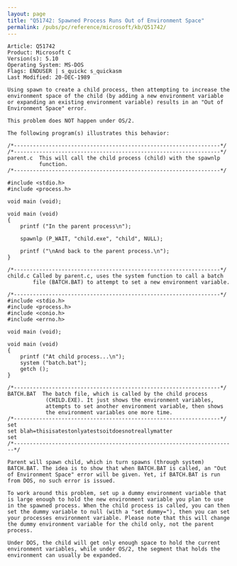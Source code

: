 ```yaml
---
layout: page
title: "Q51742: Spawned Process Runs Out of Environment Space"
permalink: /pubs/pc/reference/microsoft/kb/Q51742/
---
```


	Article: Q51742
	Product: Microsoft C
	Version(s): 5.10
	Operating System: MS-DOS
	Flags: ENDUSER | s_quickc s_quickasm
	Last Modified: 20-DEC-1989
	
	Using spawn to create a child process, then attempting to increase the
	environment space of the child (by adding a new environment variable
	or expanding an existing environment variable) results in an "Out of
	Environment Space" error.
	
	This problem does NOT happen under OS/2.
	
	The following program(s) illustrates this behavior:
	
	/*-----------------------------------------------------------------*/
	/*-----------------------------------------------------------------*/
	parent.c  This will call the child process (child) with the spawnlp
	          function.
	/*-----------------------------------------------------------------*/
	
	#include <stdio.h>
	#include <process.h>
	
	void main (void);
	
	void main (void)
	{
	    printf ("In the parent process\n");
	
	    spawnlp (P_WAIT, "child.exe", "child", NULL);
	
	    printf ("\nAnd back to the parent process.\n");
	}
	
	/*-----------------------------------------------------------------*/
	child.c Called by parent.c, uses the system function to call a batch
	        file (BATCH.BAT) to attempt to set a new environment variable.
	
	/*-----------------------------------------------------------------*/
	#include <stdio.h>
	#include <process.h>
	#include <conio.h>
	#include <errno.h>
	
	void main (void);
	
	void main (void)
	{
	    printf ("At child process...\n");
	    system ("batch.bat");
	    getch ();
	}
	
	/*-----------------------------------------------------------------*/
	BATCH.BAT  The batch file, which is called by the child process
	            (CHILD.EXE). It just shows the environment variables,
	            attempts to set another environment variable, then shows
	            the environment variables one more time.
	/*-----------------------------------------------------------------*/
	set
	set blah=thisisatestonlyatestsoitdoesnotreallymatter
	set
	/*----------------------------------------------------------------------*/
	
	Parent will spawn child, which in turn spawns (through system)
	BATCH.BAT. The idea is to show that when BATCH.BAT is called, an "Out
	of Environment Space" error will be given. Yet, if BATCH.BAT is run
	from DOS, no such error is issued.
	
	To work around this problem, set up a dummy environment variable that
	is large enough to hold the new environment variable you plan to use
	in the spawned process. When the child process is called, you can then
	set the dummy variable to null (with a "set dummy="), then you can set
	your processes environment variable. Please note that this will change
	the dummy environment variable for the child only, not the parent
	process.
	
	Under DOS, the child will get only enough space to hold the current
	environment variables, while under OS/2, the segment that holds the
	environment can usually be expanded.
